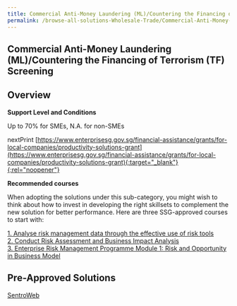 ```yaml
---
title: Commercial Anti-Money Laundering (ML)/Countering the Financing of Terrorism (TF) Screening
permalink: /browse-all-solutions-Wholesale-Trade/Commercial-Anti-Money-Laundering--ML--Countering-the-Financing-of-Terrorism--TF--Screening
---
```


## Commercial Anti-Money Laundering (ML)/Countering the Financing of Terrorism (TF) Screening
## Overview

**Support Level and Conditions**

Up to 70% for SMEs, N.A. for non-SMEs

nextPrint
[https://www.enterprisesg.gov.sg/financial-assistance/grants/for-local-companies/productivity-solutions-grant](https://www.enterprisesg.gov.sg/financial-assistance/grants/for-local-companies/productivity-solutions-grant){:target="_blank"}{:rel="noopener"}

**Recommended courses**

When adopting the solutions under this sub-category, you might wish to think about how to invest in developing the right skillsets to complement the new solution for better performance. Here are three SSG-approved courses to start with:

<a href='https://courses.enterprisejobskills.gov.sg/Course_Internet/CourseDetail/Analyse-risk-management-data-effective-use-risk-tools-2'  target='_blank' rel='noopener'>1. Analyse risk management data through the effective use of risk tools</a><br>
<a href='https://courses.enterprisejobskills.gov.sg/Course_Internet/CourseDetail/Conduct-Risk-Assessment-Business-Impact-Analysis-Classroom-Asynchronous-Elearning-2'  target='_blank' rel='noopener'>2. Conduct Risk Assessment and Business Impact Analysis</a><br>
<a href='https://courses.enterprisejobskills.gov.sg/Course_Internet/CourseDetail/Enterprise-Risk-Management-Programme-Module-1-Risk-Opportunity-Business-Model-Synchronous-ELearning-2'  target='_blank' rel='noopener'>3. Enterprise Risk Management Programme Module 1: Risk and Opportunity in Business Model</a><br>

## Pre-Approved Solutions

<a href='/productivity-solutions-grant/solutionrepo/solution1320' target='_blank'>SentroWeb </a><br>
